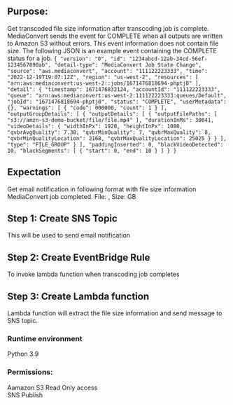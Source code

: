 ## Purpose:
Get transcoded file size information after transcoding job is complete.
MediaConvert sends the event for COMPLETE when all outputs are written to Amazon S3 without errors. This event information does not contain file size. The following JSON is an example event containing the COMPLETE status for a job.
`{
    "version": "0",
    "id": "1234abcd-12ab-34cd-56ef-1234567890ab",
    "detail-type": "MediaConvert Job State Change",
    "source": "aws.mediaconvert",
    "account": "111122223333",
    "time": "2022-12-19T19:07:12Z",
    "region": "us-west-2",
    "resources": [
        "arn:aws:mediaconvert:us-west-2::jobs/1671476818694-phptj0"
    ],
    "detail": {
        "timestamp": 1671476832124,
        "accountId": "111122223333",
        "queue": "arn:aws:mediaconvert:us-west-2:111122223333:queues/Default",
        "jobId": "1671476818694-phptj0",
        "status": "COMPLETE",
        "userMetadata": {},
        "warnings": [
            {
                "code": 000000,
                "count": 1
            }
        ],
        "outputGroupDetails": [
            {
                "outputDetails": [
                    {
                        "outputFilePaths": [
                            "s3://amzn-s3-demo-bucket/file/file.mp4"
                        ],
                        "durationInMs": 30041,
                        "videoDetails": {
                            "widthInPx": 1920,
                            "heightInPx": 1080,
                            "qvbrAvgQuality": 7.38,
                            "qvbrMinQuality": 7,
                            "qvbrMaxQuality": 8,
                            "qvbrMinQualityLocation": 2168,
                            "qvbrMaxQualityLocation": 25025
                        }
                    }
                ],
                "type": "FILE_GROUP"
            }
        ],
        "paddingInserted": 0,
        "blackVideoDetected": 10,
        "blackSegments": [
            {
                "start": 0,
                "end": 10
            }
        ]
    }
}`


## Expectation
Get email notification in following format with file size information  
MediaConvert job completed.
File: <File Path>, Size:  <Size> GB

## Step 1: Create SNS Topic
This will be used to send email notification

## Step 2: Create EventBridge Rule
To invoke lambda function when transcoding job completes

## Step 3: Create Lambda function
Lambda function will extract the file size information and send message to SNS topic.
### Runtime environment
Python 3.9
### Permissions:
Aamazon S3 Read Only access  
SNS Publish 
